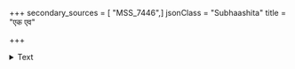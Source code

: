 +++
secondary_sources = [ "MSS_7446",]
jsonClass = "Subhaashita"
title = "एक एव"

+++

<details><summary>Text</summary>

एक एव खगो मानी सुखं जीवति चातकः।  
अर्थित्वं याति शक्रस्य न नीचमुपसर्पति॥
</details>
